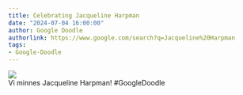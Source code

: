 ```yaml
---
title: Celebrating Jacqueline Harpman
date: "2024-07-04 16:00:00"
author: Google Doodle
authorlink: https://www.google.com/search?q=Jacqueline%20Harpman
tags:
- Google-Doodle
---
```

<img src="https://www.google.com/logos/doodles/2024/celebrating-jacqueline-harpman-6753651837110560.4-law.gif" referrerpolicy="no-referrer"><br>Vi minnes Jacqueline Harpman! #GoogleDoodle